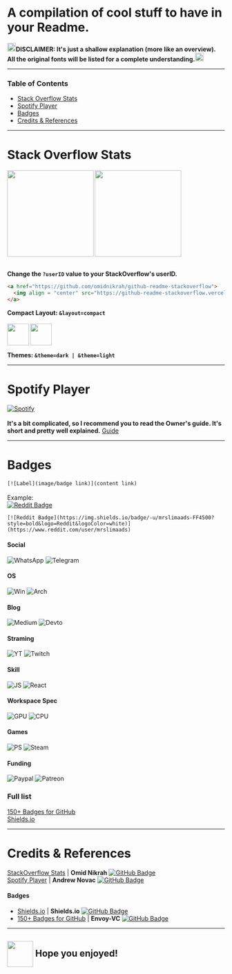 # A compilation of cool stuff to have in your Readme.

<img src="https://github.com/TheDudeThatCode/TheDudeThatCode/blob/master/Assets/powerup.gif" width="20px">**DISCLAIMER: It's just a shallow explanation (more like an overview).
 All the original fonts will be listed for a complete understanding.**<img src="https://github.com/TheDudeThatCode/TheDudeThatCode/blob/master/Assets/powerup.gif" width="20px">

----
###  Table of Contents
  - [Stack Overflow Stats](#stackoverflowstats)
  - [Spotify Player](#spotifyplayer)
  - [Badges](#badges)
  - [Credits & References](#refs)
----
# <a name="stackoverflowstats"></a>Stack Overflow Stats

<a href="https://github.com/omidnikrah/github-readme-stackoverflow">
  <img align = "left" src="https://github-readme-stackoverflow.vercel.app/?userID=14450222" height="200">
  <img align='center' src="https://github-readme-stackoverflow.vercel.app/?userID=14450222&theme=dark" height="200">
</a>
<br><br>

**Change the `?userID` value to your StackOverflow's userID.**

```md
<a href="https://github.com/omidnikrah/github-readme-stackoverflow">
  <img align = "center" src="https://github-readme-stackoverflow.vercel.app/?userID=6558042">
</a>
```
**Compact Layout: `&layout=compact`**
<br><br>
<img src="https://github-readme-stackoverflow.vercel.app/?userID=14450222&theme=light&layout=compact" align='left'  height="50">
<img src="https://github-readme-stackoverflow.vercel.app/?userID=14450222&theme=dark&layout=compact" align='center'  height="50">

**Themes: `&theme=dark | &theme=light`**

----

# <a name="spotifyplayer"></a>Spotify Player
[![Spotify](https://spotifybadge.vercel.app/api/spotify)](https://open.spotify.com/user/7jlpf23yb8n91ft6vsthz68hu)
<br><br>
**It's a bit complicated, so I recommend you to read the Owner's guide. It's short and pretty well explained.**
[Guide](https://github.com/novatorem/novatorem/blob/master/SetUp.md)

----

# <a name="badges"></a>Badges

`[![Label](image/badge link)](content link)`
<br><br>
Example:<br>[![Reddit Badge](https://img.shields.io/badge/-u/mrslimaads-FF4500?style=bold&logo=Reddit&logoColor=white)
](https://www.reddit.com/user/mrslimaads)
```
[![Reddit Badge](https://img.shields.io/badge/-u/mrslimaads-FF4500?style=bold&logo=Reddit&logoColor=white)](https://www.reddit.com/user/mrslimaads)
```
#### Social
![WhatsApp](https://img.shields.io/badge/WhatsApp-25D366?style=for-the-badge&logo=whatsapp&logoColor=white)
![Telegram](https://img.shields.io/badge/Telegram-2CA5E0?style=for-the-badge&logo=telegram&logoColor=white)
#### OS
![Win](https://img.shields.io/badge/Windows-0078D6?style=for-the-badge&logo=windows&logoColor=white)
![Arch](https://img.shields.io/badge/Arch_Linux-1793D1?style=for-the-badge&logo=arch-linux&logoColor=white)
#### Blog
![Medium](https://img.shields.io/badge/Medium-12100E?style=for-the-badge&logo=medium&logoColor=white)
![Devto](https://img.shields.io/badge/dev.to-0A0A0A?style=for-the-badge&logo=dev.to&logoColor=white)
#### Straming
![YT](https://img.shields.io/badge/YouTube-FF0000?style=for-the-badge&logo=youtube&logoColor=white)
![Twitch](https://img.shields.io/badge/Twitch-9146FF?style=for-the-badge&logo=twitch&logoColor=white)
#### Skill
![JS](https://img.shields.io/badge/JavaScript-F7DF1E?style=for-the-badge&logo=javascript&logoColor=black)
![React](https://img.shields.io/badge/React-20232A?style=for-the-badge&logo=react&logoColor=61DAFB)
#### Workspace Spec
![GPU](https://img.shields.io/badge/NVIDIA-GTX1650-76B900?style=for-the-badge&logo=nvidia&logoColor=white)
![CPU](https://img.shields.io/badge/Intel-Core_i5_10th-0071C5?style=for-the-badge&logo=intel&logoColor=white)
#### Games
![PS](https://img.shields.io/badge/PlayStation-003791?style=for-the-badge&logo=playstation&logoColor=white)
![Steam](https://img.shields.io/badge/Steam-000000?style=for-the-badge&logo=steam&logoColor=white)
#### Funding
![Paypal](https://img.shields.io/badge/PayPal-00457C?style=for-the-badge&logo=paypal&logoColor=white)
![Patreon](https://img.shields.io/badge/Patreon-F96854?style=for-the-badge&logo=patreon&logoColor=white)
### Full list
[150+ Badges for GitHub](https://dev.to/envoy_/150-badges-for-github-pnk) <br>
[Shields.io](https://shields.io)

----

# <a name="refs"></a>Credits & References
[StackOverflow Stats](https://github.com/omidnikrah/github-readme-stackoverflow) | **Omid Nikrah** [![GitHub Badge](https://img.shields.io/badge/GitHub-100000?&theme=bold)](https://github.com/omidnikrah)
<br>
[Spotify Player](https://github.com/novatorem/novatorem) | **Andrew Novac** [![GitHub Badge](https://img.shields.io/badge/GitHub-100000?&theme=bold)](https://github.com/novatorem)
#### Badges
- [Shields.io](https://github.com/badges/shields) | **Shields.io** [![GitHub Badge](https://img.shields.io/badge/GitHub-100000?&theme=bold)](https://github.com/badges)
- [150+ Badges for GitHub](https://dev.to/envoy_/150-badges-for-github-pnk) | **Envoy-VC** [![GitHub Badge](https://img.shields.io/badge/GitHub-100000?&theme=bold)](https://github.com/Envoy-VC)

----

## <img align="center" src="https://media.giphy.com/media/1BFEhLo5xIeuzzBm7e/giphy.gif" width="60px"> Hope you enjoyed!
